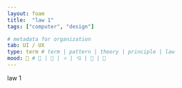 ```yaml
---
layout: foam
title:  "law 1"
tags: ["computer", "design"]

# metadata for organization
tab: UI / UX
type: term # term | pattern | theory | principle | law
mood: 🧀 # 🌵 | 🍕 | ⭐ | 💘 | 🧀 | 🐸
---
```


law 1